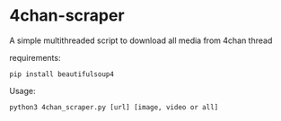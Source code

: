# 4chan-scraper
A simple multithreaded script to download all media from 4chan thread


requirements:

    pip install beautifulsoup4

Usage:

    python3 4chan_scraper.py [url] [image, video or all]
